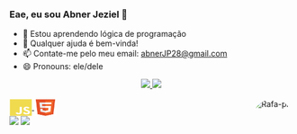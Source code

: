 ###  Eae, eu sou Abner Jeziel 👋

- 🌱 Estou aprendendo lógica de programação
- 🤔 Qualquer ajuda é bem-vinda!
- 📫 Contate-me pelo meu email: abnerJP28@gmail.com
- 😄 Pronouns: ele/dele
<div align="center">
  <a href="https://github.com/AbnerJeziel">
  <img height="180em" src="https://github-readme-stats.vercel.app/api?username=AbnerJeziel&show_icons=true&theme=chartreuse-dark&include_all_commits=true&count_private=true"/>
  <img height="180em" src="https://github-readme-stats.vercel.app/api/top-langs/?username=AbnerJeziel&layout=compact&langs_count=7&theme=chartreuse-dark"/>
</div>
  
 <div style="display: inline_block"><br>
  <img align="center" alt="Rafa-Js" height="30" width="40" src="https://raw.githubusercontent.com/devicons/devicon/master/icons/javascript/javascript-plain.svg">
  <img align="center" alt="Rafa-HTML" height="30" width="40" src="https://raw.githubusercontent.com/devicons/devicon/master/icons/html5/html5-original.svg">
  <img align="right" alt="Rafa-pic" height="150" style="border-radius:50px;" src="https://media.discordapp.net/attachments/639956127056134178/890373478988013628/Publicacoes_Instagram_1_1.png?width=676&height=676">
</div>
  
<div>
  <a href = "mailto:abnerjp28@gmail.com"><img src="https://img.shields.io/badge/-Gmail-%23333?style=for-the-badge&logo=gmail&logoColor=white" target="_blank"></a>
  <a href="https://www.linkedin.com/in/abner-p-53b921121/" target="_blank"><img src="https://img.shields.io/badge/-LinkedIn-%230077B5?style=for-the-badge&logo=linkedin&logoColor=white" target="_blank"></a> 
 
  
</div>
